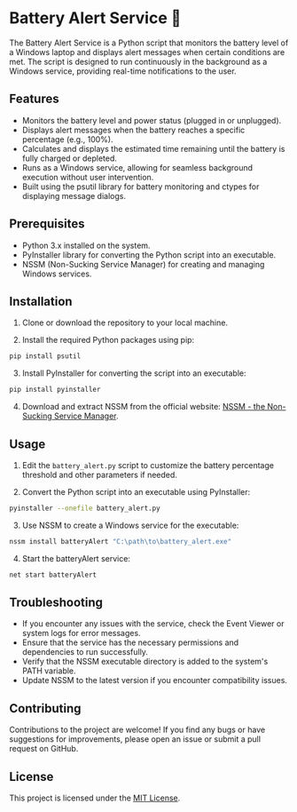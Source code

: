 
# Battery Alert Service 🔋

The Battery Alert Service is a Python script that monitors the battery level of a Windows laptop and displays alert messages when certain conditions are met. The script is designed to run continuously in the background as a Windows service, providing real-time notifications to the user.


## Features 

- Monitors the battery level and power status (plugged in or unplugged).
- Displays alert messages when the battery reaches a specific percentage (e.g., 100%).
- Calculates and displays the estimated time remaining until the battery is fully charged or depleted.
- Runs as a Windows service, allowing for seamless background execution without user intervention.
- Built using the psutil library for battery monitoring and ctypes for displaying message dialogs.


## Prerequisites
- Python 3.x installed on the system.
- PyInstaller library for converting the Python script into an executable.
- NSSM (Non-Sucking Service Manager) for creating and managing Windows services.

## Installation

1. Clone or download the repository to your local machine.

2. Install the required Python packages using pip:

```bash
pip install psutil
```

3. Install PyInstaller for converting the script into an executable:

```bash
pip install pyinstaller
```
4. Download and extract NSSM from the official website: [NSSM - the Non-Sucking Service Manager](https://nssm.cc/download).

    
## Usage

1. Edit the `battery_alert.py` script to customize the battery percentage threshold and other parameters if needed.

2. Convert the Python script into an executable using PyInstaller:

```bash
pyinstaller --onefile battery_alert.py
```

3. Use NSSM to create a Windows service for the executable:
```bash
nssm install batteryAlert "C:\path\to\battery_alert.exe"
```

4. Start the batteryAlert service:

```bash
net start batteryAlert
```

## Troubleshooting
- If you encounter any issues with the service, check the Event Viewer or system logs for error messages.
- Ensure that the service has the necessary permissions and dependencies to run successfully.
- Verify that the NSSM executable directory is added to the system's PATH variable.
- Update NSSM to the latest version if you encounter compatibility issues.

## Contributing
Contributions to the project are welcome! If you find any bugs or have suggestions for improvements, please open an issue or submit a pull request on GitHub.
## License

This project is licensed under the [MIT License](https://github.com/Mobinshahidi/battery-percentage/blob/main/docs/LICENSE).

